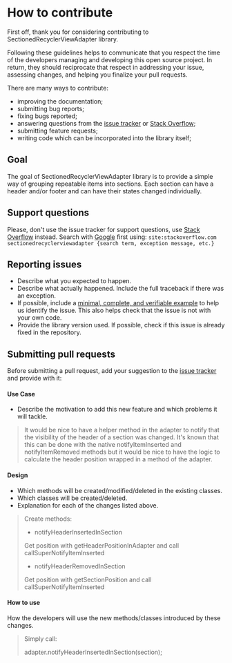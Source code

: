 # How to contribute

First off, thank you for considering contributing to SectionedRecyclerViewAdapter library.

Following these guidelines helps to communicate that you respect the time of the developers managing and developing this open source project. In return, they should reciprocate that respect in addressing your issue, assessing changes, and helping you finalize your pull requests.

There are many ways to contribute:
- improving the documentation;
- submitting bug reports;
- fixing bugs reported;
- answering questions from the [issue tracker](https://github.com/luizgrp/SectionedRecyclerViewAdapter/issues) or [Stack Overflow](https://stackoverflow.com/search?q=sectionedrecyclerviewadapter);
- submitting feature requests;
- writing code which can be incorporated into the library itself;

Goal
----------------
The goal of SectionedRecyclerViewAdapter library is to provide a simple way of grouping repeatable items into sections. Each section can have a header and/or footer and can have their states changed individually.

Support questions
----------------

Please, don't use the issue tracker for support questions, use [Stack Overflow](https://stackoverflow.com/search?q=sectionedrecyclerviewadapter) instead. Search with [Google](https://www.google.com/search?q=site%3Astackoverflow.com+sectionedrecyclerviewadapter) first using: ``site:stackoverflow.com sectionedrecyclerviewadapter {search term, exception message, etc.}``

Reporting issues
----------------

- Describe what you expected to happen.
- Describe what actually happened. Include the full traceback if there was an exception.
- If possible, include a [minimal, complete, and verifiable example](https://stackoverflow.com/help/mcve) to help
  us identify the issue. This also helps check that the issue is not with your
  own code.
- Provide the library version used. If possible, check if this issue is already fixed in the repository.

Submitting pull requests
----------------

Before submitting a pull request, add your suggestion to the [issue tracker](https://github.com/luizgrp/SectionedRecyclerViewAdapter/issues) and provide with it:
#### Use Case
- Describe the motivation to add this new feature and which problems it will tackle.

> It would be nice to have a helper method in the adapter to notify that the visibility of the header of a section was changed.
> It's known that this can be done with the native notifyItemInserted and notifyItemRemoved methods but it would be nice to have the logic to calculate the header position wrapped in a method of the adapter.

#### Design
- Which methods will be created/modified/deleted in the existing classes.
- Which classes will be created/deleted.
- Explanation for each of the changes listed above.

> Create methods:
>
> - notifyHeaderInsertedInSection
>
> Get position with getHeaderPositionInAdapter and call callSuperNotifyItemInserted
>
> - notifyHeaderRemovedInSection
>
> Get position with getSectionPosition and call callSuperNotifyItemInserted

#### How to use
How the developers will use the new methods/classes introduced by these changes.
> Simply call:
>
> adapter.notifyHeaderInsertedInSection(section);
